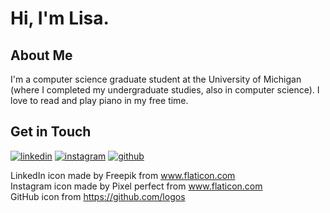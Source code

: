 # Hi, I'm Lisa.

## About Me
I'm a computer science graduate student at the University of Michigan (where I completed my undergraduate studies, also in computer science). I love to read and play piano in my free time.

## Get in Touch
[![linkedin](https://user-images.githubusercontent.com/39270614/89308967-dcdddd00-d640-11ea-9fb5-22fca46d608a.png)][1] 
[![instagram](https://user-images.githubusercontent.com/39270614/89309320-40680a80-d641-11ea-94be-bd8d00f9fbd1.png)][2]
[![github](https://user-images.githubusercontent.com/39270614/89455456-5b657800-d730-11ea-8d05-4721b673d913.png)][3]  

LinkedIn icon made by Freepik from www.flaticon.com   
Instagram icon made by Pixel perfect from www.flaticon.com  
GitHub icon from https://github.com/logos

[1]: https://www.linkedin.com/in/juyoungkim-lisa/
[2]: https://www.instagram.com/kimjuyounglisa/  
[3]: https://github.com/kimjuyounglisa
